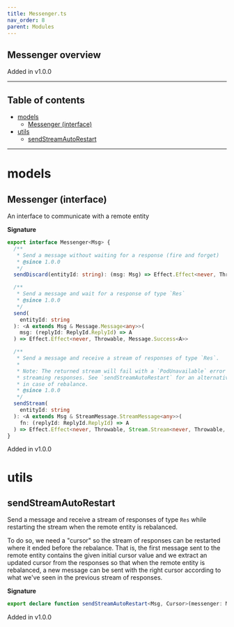 ```yaml
---
title: Messenger.ts
nav_order: 8
parent: Modules
---
```


## Messenger overview

Added in v1.0.0

---

<h2 class="text-delta">Table of contents</h2>

- [models](#models)
  - [Messenger (interface)](#messenger-interface)
- [utils](#utils)
  - [sendStreamAutoRestart](#sendstreamautorestart)

---

# models

## Messenger (interface)

An interface to communicate with a remote entity

**Signature**

```ts
export interface Messenger<Msg> {
  /**
   * Send a message without waiting for a response (fire and forget)
   * @since 1.0.0
   */
  sendDiscard(entityId: string): (msg: Msg) => Effect.Effect<never, Throwable, void>

  /**
   * Send a message and wait for a response of type `Res`
   * @since 1.0.0
   */
  send(
    entityId: string
  ): <A extends Msg & Message.Message<any>>(
    msg: (replyId: ReplyId.ReplyId) => A
  ) => Effect.Effect<never, Throwable, Message.Success<A>>

  /**
   * Send a message and receive a stream of responses of type `Res`.
   *
   * Note: The returned stream will fail with a `PodUnavailable` error if the remote entity is rebalanced while
   * streaming responses. See `sendStreamAutoRestart` for an alternative that will automatically restart the stream
   * in case of rebalance.
   * @since 1.0.0
   */
  sendStream(
    entityId: string
  ): <A extends Msg & StreamMessage.StreamMessage<any>>(
    fn: (replyId: ReplyId.ReplyId) => A
  ) => Effect.Effect<never, Throwable, Stream.Stream<never, Throwable, StreamMessage.Success<A>>>
}
```

Added in v1.0.0

# utils

## sendStreamAutoRestart

Send a message and receive a stream of responses of type `Res` while restarting the stream when the remote entity
is rebalanced.

To do so, we need a "cursor" so the stream of responses can be restarted where it ended before the rebalance. That
is, the first message sent to the remote entity contains the given initial cursor value and we extract an updated
cursor from the responses so that when the remote entity is rebalanced, a new message can be sent with the right
cursor according to what we've seen in the previous stream of responses.

**Signature**

```ts
export declare function sendStreamAutoRestart<Msg, Cursor>(messenger: Messenger<Msg>, entityId: string, cursor: Cursor)
```

Added in v1.0.0
